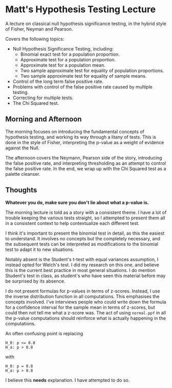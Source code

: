 Matt's Hypothesis Testing Lecture
=================================

A lecture on classical null hypothesis significance testing, in the hybrid style of Fisher, Neyman and Pearson.

Covers the following topics:

  - Null Hypothesis Significance Testing, including:
    - Binomial exact test for a population proportion.
    - Approximate test for a population proportion.
    - Approximate test for a population mean.
    - Two sample approximate test for equality of population proportions.
    - Two sample approximate test for equality of sample means.
  - Control of the long term false positive rate.
  - Problems with control of the false positive rate caused by multiple testing.
  - Correcting for multiple tests.
  - The Chi Squared test.

Morning and Afternoon
---------------------

The morning focuses on introducing the fundamental concepts of hypothesis testing, and working its way through a litany of tests.  This is done in the style of Fisher, interpreting the p-value as a weight of evidence against the Null.

The afternoon covers the Neymann, Pearson side of the story, introducing the false positive rate, and interpreting thresholding as an attempt to control the false positive rate.  In the end, we wrap up with the Chi Squared test as a palette cleanser.

Thoughts
--------

**Whatever you do, make sure you don't lie about what a p-value is.**

The morning lecture is told as a story with a consistent theme.  I have a lot of trouble keeping the various tests straight, so I attempted to present them all in a consistent context to help contextualize each different test.

I think it's important to present the binomial test in detail, as this the easiest to understand.  It involves no concepts but the completely necessary, and the subsequent tests can be interpreted as modifications to the binomial test to adapt it to new situations.

Notably absent is the Student's t-test with equal variances assumption, I instead opted for Welch's test.  I did my research on this one, and believe this is the current best practice in most general situations.  I do mention Student's test in class, as student's who have seen this material before may be surprised by its absence.

I do not present formulas for p-values in terms of z-scores.  Instead, I use the inverse distribution function in all computations.  This emphasises the concepts involved.  I've interviews people who could write down the formula for a confidence interval for the sample mean in terms of z-scores, but could then not tell me what a z-score was.  The act of using `normal.ppf` in all the p-value computations should reinforce what is actually happening in the computations.

An often confusing point is replacing

```
H_0: p <= 0.8
H_a: p > 0.8
```

with

```
H_0: p = 0.8
H_a: p > 0.8
```

I believe this **needs** explanation.  I have attempted to do so.
